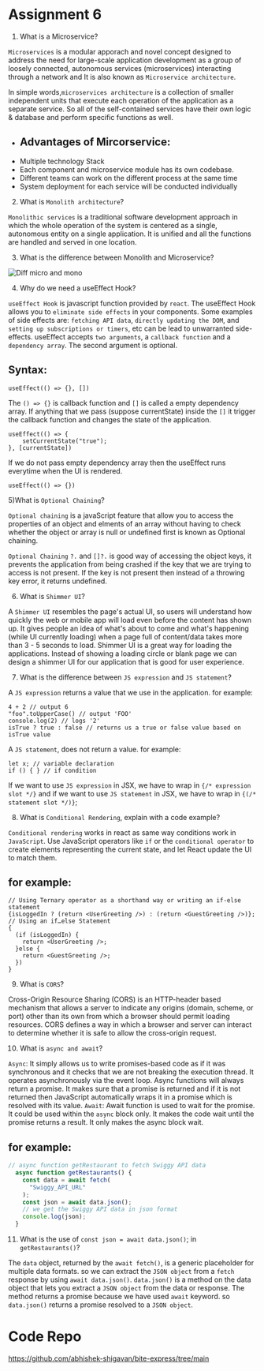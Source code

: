 # Assignment 6

1) What is a Microservice?

`Microservices` is a modular apporach and novel concept designed to address the need for large-scale application development as a group of loosely connected, autonomous services (microservices) interacting through a network and It is also known as `Microservice architecture`.

In simple words,`microservices architecture` is a collection of smaller independent units that execute each operation of the application as a separate service. So all of the self-contained services have their own logic & database and perform specific functions as well.

- ## Advantages of Mircorservice:
- Multiple technology Stack
- Each component and microservice module has its own codebase.
- Different teams can work on the different process at the same time
- System deployment for each service will be conducted individually

2) What is `Monolith architecture`?

`Monolithic services` is a traditional software development approach in which the whole operation of the system is centered as a single, autonomous entity on a single application. It is unified and all the functions are handled and served in one location.

3) What is the difference between Monolith and Microservice?

![Diff micro and mono](../src/assets/Images/mono-micro.png)

4) Why do we need a useEffect Hook?

`useEffect Hook` is javascript function provided by `react`. The useEffect Hook allows you to  `eliminate side effects` in your components. Some examples of side effects are: `fetching API data`, `directly updating the DOM`, and `setting up subscriptions or timers`, etc can be lead to unwarranted side-effects.
useEffect accepts `two arguments`, a `callback function` and a `dependency array`. The second argument is optional.
## Syntax:
```
useEffect(() => {}, [])
```
The `() => {}` is callback function and `[]` is called a empty dependency array. 
If anything that we pass (suppose currentState) inside the `[]` it trigger the callback function and changes the state of the application.
```
useEffect(() => {
    setCurrentState("true");
}, [currentState])
```
If we do not pass empty dependency array then the useEffect runs everytime when the UI is rendered.

```
useEffect(() => {})
```

5)What is `Optional Chaining`?

`Optional chaining` is a javaScript feature that allow you to access the properties of an object and elments of an array without having to check whether the object or array is null or undefined first is known as Optional chaining.

`Optional Chaining` `?.` and `[]?.` is good way of accessing the object keys, it prevents the application from being crashed if the key that we are trying to access is not present. If the key is not present then instead of a throwing key error, it returns undefined.

6) What is `Shimmer UI`?

A `Shimmer UI` resembles the page's actual UI, so users will understand how quickly the web or mobile app will load even before the content has shown up. It gives people an idea of what's about to come and what's happening (while UI currently loading) when a page full of content/data takes more than 3 - 5 seconds to load. Shimmer UI is a great way for loading the applications. Instead of showing a loading circle or blank page we can design a shimmer UI for our application that is good for user experience.

7) What is the difference between `JS expression` and `JS statement`?

A `JS expression` returns a value that we use in the application. for example: 
```
4 + 2 // output 6 
"foo".toUpperCase() // output 'FOO'
console.log(2) // logs '2'
isTrue ? true : false // returns us a true or false value based on isTrue value
```
A `JS statement`, does not return a value. for example:
```
let x; // variable declaration
if () { } // if condition
```
If we want to use `JS expression` in JSX, we have to wrap in `{/* expression slot */}` and if we want to use `JS statement` in JSX, we have to wrap in `{(/* statement slot */)}`;

8) What is `Conditional Rendering`, explain with a code example?

`Conditional rendering` works in react as same way conditions work in `JavaScript`. Use JavaScript operators like `if` or the `conditional operator` to create elements representing the current state, and let React update the UI to match them.
## for example:
```
// Using Ternary operator as a shorthand way or writing an if-else statement
{isLoggedIn ? (return <UserGreeting />) : (return <GuestGreeting />)};
// Using an if…else Statement
{
  (if (isLoggedIn) {
    return <UserGreeting />;
  }else {
    return <GuestGreeting />;
  })
}
```


9) What is `CORS`?

Cross-Origin Resource Sharing (CORS) is an HTTP-header based mechanism that allows a server to indicate any origins (domain, scheme, or port) other than its own from which a browser should permit loading resources.
CORS defines a way in which a browser and server can interact to determine whether it is safe to allow the cross-origin request.


10) What is `async and await`?

`Async`: It simply allows us to write promises-based code as if it was synchronous and it checks that we are not breaking the execution thread. It operates asynchronously via the event loop. Async functions will always return a promise. It makes sure that a promise is returned and if it is not returned then JavaScript automatically wraps it in a promise which is resolved with its value.
`Await`: Await function is used to wait for the promise. It could be used within the `async` block only. It makes the code wait until the promise returns a result. It only makes the async block wait.
## for example: 
```javascript
// async function getRestaurant to fetch Swiggy API data
  async function getRestaurants() {
    const data = await fetch(
      "Swiggy_API_URL"
    );
    const json = await data.json();
    // we get the Swiggy API data in json format
    console.log(json);
  }
```


11) What is the use of `const json = await data.json()`; in `getRestaurants()`?

The `data` object, returned by the `await fetch()`, is a generic placeholder for multiple data formats.
so we can extract the `JSON object` from a `fetch` response by using `await data.json()`.
`data.json()` is a method on the data object that lets you extract a `JSON object` from the data or response. The method returns a promise because we have used `await` keyword.
so `data.json()` returns a promise resolved to a `JSON object`.


# Code Repo

  https://github.com/abhishek-shigavan/bite-express/tree/main
